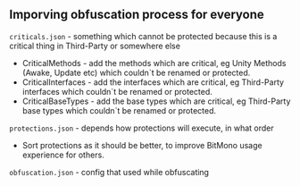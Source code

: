 ## Imporving obfuscation process for everyone
`criticals.json` - something which cannot be protected because this is a critical thing in Third-Party or somewhere else
* CriticalMethods - add the methods which are critical, eg Unity Methods (Awake, Update etc) which couldn`t be renamed or protected.
* CriticalInterfaces - add the interfaces which are critical, eg Third-Party interfaces which couldn`t be renamed or protected.
* CriticalBaseTypes - add the base types which are critical, eg Third-Party base types which couldn`t be renamed or protected.

`protections.json` - depends how protections will execute, in what order
* Sort protections as it should be better, to improve BitMono usage experience for others.

`obfuscation.json` - config that used while obfuscating